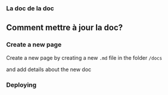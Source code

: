 ### La doc de la doc

## Comment mettre à jour la doc?

### Create a new page

Create a new page by creating a new `.md` file in the folder `/docs`

and add details about the new doc

### Deploying 